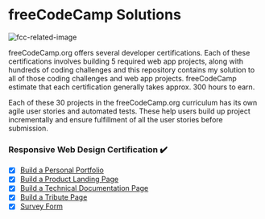 # freeCodeCamp Solutions

![fcc-related-image](https://github.com/yadavanuj1996/freecodecamp-solutions/assets/22169012/3a3cb685-9a66-4b92-b99e-428b3bd0452a)

freeCodeCamp.org offers several developer certifications. Each of these certifications involves building 5 required web app projects, along with hundreds of coding challenges and this repository contains my solution to all of those coding challenges and web app projects. freeCodeCamp estimate that each certification generally takes approx. 300 hours to earn.

Each of these 30 projects in the freeCodeCamp.org curriculum has its own agile user stories and automated tests. These help users build up project incrementally and ensure fulfillment of all the user stories before submission.

 ### **Responsive Web Design Certification** :heavy_check_mark: 

* [x] [Build a Personal Portfolio](https://github.com/Srijan-XI/FreeCodeCamp-Solutions/tree/main/Responsive-Web-Design/Build%20a%20Personal%20Portfolio)
* [x] [Build a Product Landing Page](https://github.com/Srijan-XI/FreeCodeCamp-Solutions/tree/main/Responsive-Web-Design/Build%20a%20Product%20Landing%20Page)
* [x] [Build a Technical Documentation Page](https://github.com/Srijan-XI/FreeCodeCamp-Solutions/tree/main/Responsive-Web-Design/Build%20a%20Technical%20Documentation%20Page)
* [x] [Build a Tribute Page](https://github.com/Srijan-XI/FreeCodeCamp-Solutions/tree/main/Responsive-Web-Design/Build%20a%20Tribute%20Page)
* [x] [Survey Form](https://github.com/Srijan-XI/FreeCodeCamp-Solutions/tree/main/Responsive-Web-Design/Survey%20Form)
